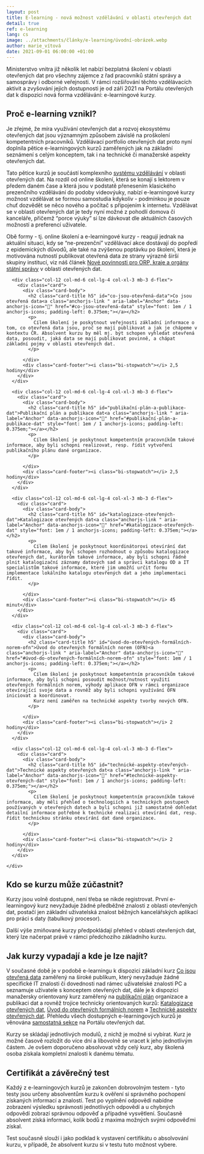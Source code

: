 ```yaml
---
layout: post
title: E-learning - nová možnost vzdělávání v oblasti otevřených dat
detail: true
ref: e-learning
lang: cs
image: ../attachments/články/e-learning/úvodní-obrázek.webp
author: marie_vítová
date: 2021-09-01 06:00:00 +01:00
---
```

Ministerstvo vnitra již několik let nabízí bezplatná školení v oblasti otevřených dat pro všechny zájemce z řad pracovníků státní správy a samosprávy i odborné veřejnosti. 
V rámci rozšiřování těchto vzdělávacích aktivit a zvyšování jejich dostupnosti je od září 2021 na Portálu otevřených dat k dispozici nová forma vzdělávání: e-learningové kurzy.

<!--more-->

## Proč e-learning vznikl?

Je zřejmé, že míra využívání otevřených dat a rozvoj ekosystému otevřených dat jsou významným způsobem závislé na proškolení kompetentních pracovníků. 
Vzdělávací portfolio otevřených dat proto nyní doplnila pětice e-learningových kurzů zaměřených jak na základní seznámení s celým konceptem, tak i na technické či manažerské aspekty otevřených dat.

Tato pětice kurzů je součástí komplexního [systému vzdělávání][sekce POD] v oblasti otevřených dat. 
Na rozdíl od online školení, která se konají s lektorem v předem daném čase a která jsou v podstatě přenesením klasického prezenčního vzdělávání do podoby videovýuky, nabízí e-learningové kurzy možnost vzdělávat se formou samostudia kdykoliv - podmínkou je pouze chuť dozvědět se něco nového a počítač s připojením k internetu. 
Vzdělávat se v oblasti otevřených dat je tedy nyní možné z pohodlí domova či kanceláře, přičemž “porce výuky” si lze dávkovat dle aktuálních časových možností a preferencí uživatele.

Obě formy - tj. online školení a e-learningové kurzy - reagují jednak na aktuální situaci, kdy se “ne-prezenční” vzdělávací akce dostávají do popředí z epidemických důvodů, ale také na zvýšenou poptávku po školení, která je motivována nutností publikovat otevřená data ze strany výrazně širší skupiny institucí, viz náš článek [Nové povinnosti pro ORP, kraje a orgány státní správy][článek JaMí] v oblasti otevřených dat.

<div class="row">
      
      <div class="col-12 col-md-6 col-lg-4 col-xl-3 mb-3 d-flex">
        <div class="card">
          <div class="card-body">
            <h2 class="card-title h5" id="co-jsou-otevřená-data">Co jsou otevřená data<a class="anchorjs-link " aria-label="Anchor" data-anchorjs-icon="" href="#co-jsou-otevřená-data" style="font: 1em / 1 anchorjs-icons; padding-left: 0.375em;"></a></h2>
            <p>
              Cílem školení je poskytnout veřejnosti základní informace o tom, co otevřená data jsou, proč se mají publikovat a jak je chápeme v kontextu ČR. Absolvent kurzu by měl mj. být schopen vyhledat otevřená data, posoudit, jaká data se mají publikovat povinně, a chápat základní pojmy v oblasti otevřených dat.
            </p>
            
          </div>
          <div class="card-footer"><i class="bi-stopwatch"></i> 2,5 hodiny</div>
        </div>
      </div>

      <div class="col-12 col-md-6 col-lg-4 col-xl-3 mb-3 d-flex">
        <div class="card">
          <div class="card-body">
            <h2 class="card-title h5" id="publikační-plán-a-publikace-dat">Publikační plán a publikace dat<a class="anchorjs-link " aria-label="Anchor" data-anchorjs-icon="" href="#publikační-plán-a-publikace-dat" style="font: 1em / 1 anchorjs-icons; padding-left: 0.375em;"></a></h2>
            <p>
              Cílem školení je poskytnout kompetentním pracovníkům takové informace, aby byli schopni realizovat, resp. řídit vytvoření publikačního plánu dané organizace.
            </p>
            
          </div>
          <div class="card-footer"><i class="bi-stopwatch"></i> 2,5 hodiny</div>
        </div>
      </div>

      <div class="col-12 col-md-6 col-lg-4 col-xl-3 mb-3 d-flex">
        <div class="card">
          <div class="card-body">
            <h2 class="card-title h5" id="katalogizace-otevřených-dat">Katalogizace otevřených dat<a class="anchorjs-link " aria-label="Anchor" data-anchorjs-icon="" href="#katalogizace-otevřených-dat" style="font: 1em / 1 anchorjs-icons; padding-left: 0.375em;"></a></h2>
            <p>
              Cílem školení je poskytnout koordinátorovi otevírání dat takové informace, aby byl schopen rozhodnout o způsobu katalogizace otevřených dat, kurátorům takové informace, aby byli schopni řádně plnit katalogizační záznamy datových sad a správci katalogu OD a IT specialistům takové informace, které jim umožňí určit formu implementace lokálního katalogu otevřených dat a jeho implementaci řídit.
            </p>
            
          </div>
          <div class="card-footer"><i class="bi-stopwatch"></i> 45 minut</div>
        </div>
      </div>

      <div class="col-12 col-md-6 col-lg-4 col-xl-3 mb-3 d-flex">
        <div class="card">
          <div class="card-body">
            <h2 class="card-title h5" id="úvod-do-otevřených-formálních-norem-ofn">Úvod do otevřených formálních norem (OFN)<a class="anchorjs-link " aria-label="Anchor" data-anchorjs-icon="" href="#úvod-do-otevřených-formálních-norem-ofn" style="font: 1em / 1 anchorjs-icons; padding-left: 0.375em;"></a></h2>
            <p>
              Cílem školení je poskytnout kompetentním pracovníkům takové informace, aby byli schopni posoudit možnost/nutnost využití otevřených formálních norem, výhody aplikace OFN v rámci organizace otevírající svoje data a rovněž aby byli schopni využívání OFN iniciovat a koordinovat.
              Kurz není zaměřen na technické aspekty tvorby nových OFN.
            </p>
            
          </div>
          <div class="card-footer"><i class="bi-stopwatch"></i> 2 hodiny</div>
        </div>
      </div>

      <div class="col-12 col-md-6 col-lg-4 col-xl-3 mb-3 d-flex">
        <div class="card">
          <div class="card-body">
            <h2 class="card-title h5" id="technické-aspekty-otevřených-dat">Technické aspekty otevřených dat<a class="anchorjs-link " aria-label="Anchor" data-anchorjs-icon="" href="#technické-aspekty-otevřených-dat" style="font: 1em / 1 anchorjs-icons; padding-left: 0.375em;"></a></h2>
            <p>
              Cílem školení je poskytnout kompetentním pracovníkům takové informace, aby měli přehled o technologiích a technických postupech používaných v otevřených datech a byli schopni již samostatně dohledat detailní informace potřebné k technické realizaci otevírání dat, resp. řídit technickou stránku otevírání dat dané organizace.
            </p>
            
          </div>
          <div class="card-footer"><i class="bi-stopwatch"></i> 2 hodiny</div>
        </div>
      </div>
      
    </div>

## Kdo se kurzu může zúčastnit?

Kurzy jsou volně dostupné, není třeba se nikde registrovat. První e-learningový kurz nevyžaduje žádné předběžné znalosti z oblasti otevřených dat, postačí jen základní uživatelská znalost běžných kancelářských aplikací pro práci s daty (tabulkový procesor). 

Další výše zmiňované kurzy předpokládají přehled v oblasti otevřených dat, který lze načerpat právě v rámci předchozího základního kurzu.

## Jak kurzy vypadají a kde je lze najít?

V současné době je v podobě e-learningu k dispozici základní kurz [Co jsou otevřená data][úvodní kurz] zaměřený na široké publikum, který nevyžaduje žádné specifické IT znalosti či dovednosti nad rámec uživatelské znalosti PC a seznamuje uživatele s konceptem otevřených dat, dále je k dispozici manažersky orientovaný kurz zaměřený na [publikační plán][publikační plán] organizace a publikaci dat a rovněž trojice technicky orientovaných kurzů: [Katalogizace otevřených dat][katalogizace], [Úvod do otevřených formálních norem][úvod do OFN] a [Technické aspekty otevřených dat][technické aspekty]. Přehledu všech dostupných e-learningových kurzů je věnována [samostatná sekce][sekce e-learning] na Portálu otevřených dat.

Kurzy se skládají jednotlivých modulů, z nichž je možné si vybírat. Kurz je možné časově rozložit do více dní a libovolně se vracet k jeho jednotlivým částem. Je ovšem doporučeno absolvovat vždy celý kurz, aby školená osoba získala kompletní znalosti k danému tématu.

## Certifikát a závěrečný test

Každý z e-learningových kurzů je zakončen dobrovolným testem - tyto testy jsou určeny absolventům kurzu k ověření si správného pochopení získaných informací a znalostí. Test po vyplnění odpovědí nabídne zobrazení výsledku správnosti jednotlivých odpovědí a u chybných odpovědí zobrazí správnou odpověď a případné vysvětlení. Současně absolvent získá informaci, kolik bodů z maxima možných svými odpověďmi získal.

Test současně slouží i jako podklad k vystavení certifikátu o absolvování kurzu, v případě, že absolvent kurzu si v testu tuto možnost vybere.
    
[sekce POD]: /vzdělávání/ "Sekce vzdělávání na POD"
[článek JaMí]: /články/nové-povinnosti-pro-obce-kraje-a-orgány-státní-správy-v-oblasti-otevřených-dat "Úřední desky - článek JaMí"
[úvodní kurz]: /vzdělávání/e-learning/co-jsou-otevřená-data/ "Kurz Co jsou otevřená data"
[publikační plán]: /vzdělávání/e-learning/publikační-plán-a-publikace-dat/ "Kurz Publikační plán"
[katalogizace]: /vzdělávání/e-learning/katalogizace-otevřených-dat/ "Kurz Katalogizace"
[úvod do OFN]: /vzdělávání/e-learning/otevřené-formální-normy-ofn/ "Kurz Úvod do OFN"
[technické aspekty]: /vzdělávání/e-learning/technické-aspekty-otevřených-dat/ "Kurz Technické aspekty OD"
[sekce e-learning]: /vzdělávání/e-learning/ "POD - E-learning"
